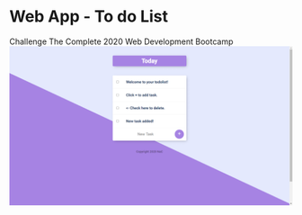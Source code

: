 # Web App - To do List</br>
Challenge The Complete 2020 Web Development Bootcamp</br>
![alt-text](https://github.com/ericDevSantana/WebApp-todolist-deployed/blob/master/todolist.png)</br></br>
